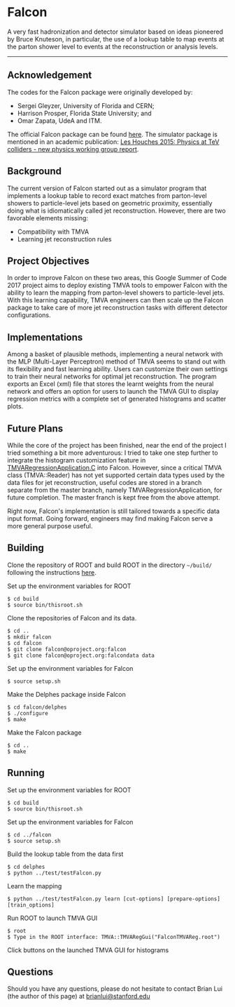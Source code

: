 # Falcon
A very fast hadronization and detector simulator based on ideas pioneered by Bruce Knuteson, in particular, the use of a lookup table to map events at the parton shower level to events at the reconstruction or analysis levels.

---

## [](#header-2)Acknowledgement

The codes for the Falcon package were originally developed by:
* Sergei Gleyzer, University of Florida and CERN;
* Harrison Prosper, Florida State University; and 
* Omar Zapata, UdeA and ITM.

The official Falcon package can be found [here](http://oproject.org/falcon).  The simulator package is mentioned in an academic publication: [Les Houches 2015: Physics at TeV colliders - new physics working group report](http://inspirehep.net/record/1456803#).

## [](#header-2)Background

The current version of Falcon started out as a simulator program that implements a lookup table to record exact matches from parton-level showers to particle-level jets based on geometric proximity, essentially doing what is idiomatically called jet reconstruction.  However, there are two favorable elements missing:
* Compatibility with TMVA
* Learning jet reconstruction rules

## [](#header-2)Project Objectives

In order to improve Falcon on these two areas, this Google Summer of Code 2017 project aims to deploy existing TMVA tools to empower Falcon with the ability to learn the mapping from parton-level showers to particle-level jets.  With this learning capability, TMVA engineers can then scale up the Falcon package to take care of more jet reconstruction tasks with different detector configurations.
 
## [](#header-2)Implementations

Among a basket of plausible methods, implementing a neural network with the MLP (Multi-Layer Perceptron) method of TMVA seems to stand out with its flexibility and fast learning ability.  Users can customize their own settings to train their neural networks for optimal jet reconstruction.  The program exports an Excel (xml) file that stores the learnt weights from the neural network and offers an option for users to launch the TMVA GUI to display regression metrics with a complete set of generated histograms and scatter plots.

## [](#header-2)Future Plans

While the core of the project has been finished, near the end of the project I tried something a bit more adventurous: I tried to take one step further to integrate the histogram customization feature in [TMVARegressionApplication.C](https://root.cern.ch/doc/v610/TMVARegressionApplication_8C.html) into Falcon.  However, since a critical TMVA class (TMVA::Reader) has not yet supported certain data types used by the data files for jet reconstruction, useful codes are stored in a branch separate from the master branch, namely TMVARegressionApplication, for future completion.  The master franch is kept free from the above attempt.

Right now, Falcon's implementation is still tailored towards a specific data input format.  Going forward, engineers may find making Falcon serve a more general purpose useful.


## [](#header-2)Building

Clone the repository of ROOT and build ROOT in the directory `~/build/` following the instructions [here](https://github.com/root-project/root).

Set up the environment variables for ROOT

```
$ cd build
$ source bin/thisroot.sh
```

Clone the repositories of Falcon and its data.

```
$ cd ..
$ mkdir falcon
$ cd falcon
$ git clone falcon@oproject.org:falcon
$ git clone falcon@oproject.org:falcondata data
```

Set up the environment variables for Falcon

```
$ source setup.sh
```

Make the Delphes package inside Falcon

```
$ cd falcon/delphes
$ ./configure
$ make
```

Make the Falcon package

```
$ cd ..
$ make
```

## [](#header-2)Running

Set up the environment variables for ROOT

```
$ cd build
$ source bin/thisroot.sh
```

Set up the environment variables for Falcon

```
$ cd ../falcon
$ source setup.sh
```

Build the lookup table from the data first

```
$ cd delphes
$ python ../test/testFalcon.py
```

Learn the mapping

```
$ python ../test/testFalcon.py learn [cut-options] [prepare-options] [train_options]
```

Run ROOT to launch TMVA GUI

```
$ root
$ Type in the ROOT interface: TMVA::TMVARegGui("FalconTMVAReg.root")
```

Click buttons on the launched TMVA GUI for histograms

## [](#header-2)Questions

Should you have any questions, please do not hesitate to contact Brian Lui (the author of this page) at brianlui@stanford.edu
